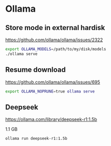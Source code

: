 # Ollama

## Store mode in external hardisk

<https://github.com/ollama/ollama/issues/2322>

```bash
export OLLAMA_MODELS=/path/to/my/disk/models
./ollama serve
```


## Resume download

<https://github.com/ollama/ollama/issues/695>

```bash
export OLLAMA_NOPRUNE=true ollama serve
```

## Deepseek

<https://ollama.com/library/deepseek-r1:1.5b>

1.1 GB


```bash
ollama run deepseek-r1:1.5b
```